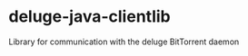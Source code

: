deluge-java-clientlib
=====================

Library for communication with the deluge BitTorrent daemon
